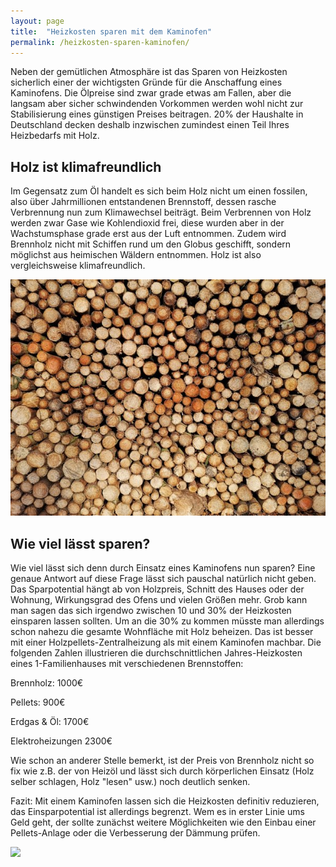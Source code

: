 ```yaml
---
layout: page
title:  "Heizkosten sparen mit dem Kaminofen"
permalink: /heizkosten-sparen-kaminofen/
---
```


Neben der gemütlichen Atmosphäre ist das Sparen von Heizkosten sicherlich einer der wichtigsten Gründe für die Anschaffung eines Kaminofens. Die Ölpreise sind zwar grade etwas am Fallen, aber die langsam aber sicher schwindenden Vorkommen werden wohl nicht zur Stabilisierung eines günstigen Preises beitragen. 20% der Haushalte in Deutschland decken deshalb inzwischen zumindest einen Teil Ihres Heizbedarfs mit Holz.

## Holz ist klimafreundlich
Im Gegensatz zum Öl handelt es sich beim Holz nicht um einen fossilen, also über Jahrmillionen entstandenen Brennstoff, dessen rasche Verbrennung nun zum Klimawechsel beiträgt. Beim Verbrennen von Holz werden zwar Gase wie Kohlendioxid frei, diese wurden aber in der Wachstumsphase grade erst aus der Luft entnommen. Zudem wird Brennholz nicht mit Schiffen rund um den Globus geschifft, sondern möglichst aus heimischen Wäldern entnommen. Holz ist also vergleichsweise klimafreundlich.

![Holz aus heimischen Wäldern](images/heizkosten-sparen-kaminofen.jpg)

## Wie viel lässt sparen?
Wie viel lässt sich denn durch Einsatz eines Kaminofens nun sparen? Eine genaue Antwort auf diese Frage lässt sich pauschal natürlich nicht geben. Das Sparpotential hängt ab von Holzpreis, Schnitt des Hauses oder der Wohnung, Wirkungsgrad des Ofens und vielen Größen mehr. Grob kann man sagen das sich irgendwo zwischen 10 und 30% der Heizkosten einsparen lassen sollten. Um an die 30% zu kommen müsste man allerdings schon nahezu die gesamte Wohnfläche mit Holz beheizen. Das ist besser mit einer Holzpellets-Zentralheizung als mit einem Kaminofen machbar.
Die folgenden Zahlen illustrieren die durchschnittlichen Jahres-Heizkosten eines 1-Familienhauses mit verschiedenen Brennstoffen:

Brennholz: 		1000€

Pellets: 		900€

Erdgas & Öl: 		1700€

Elektroheizungen 	2300€

Wie schon an anderer Stelle bemerkt, ist der Preis von Brennholz nicht so fix wie z.B. der von Heizöl und lässt sich durch körperlichen Einsatz (Holz selber schlagen, Holz "lesen" usw.) noch deutlich senken.

Fazit: Mit einem Kaminofen lassen sich die Heizkosten definitiv reduzieren, das Einsparpotential ist allerdings begrenzt. Wem es in erster Linie ums Geld geht, der sollte zunächst weitere Möglichkeiten wie den Einbau einer Pellets-Anlage oder die Verbesserung der Dämmung prüfen.

![](http://vg08.met.vgwort.de/na/e9726ca3869644158143b6212bd35ec3)




